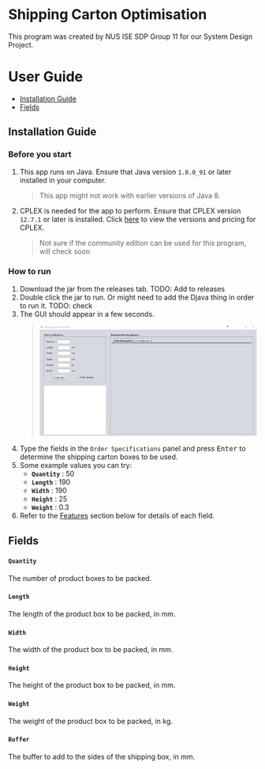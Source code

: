 # Shipping Carton Optimisation
This program was created by NUS ISE SDP Group 11 for our System Design Project.

# User Guide

* [Installation Guide](#installation-guide)
* [Fields](#fields)

## Installation Guide

### Before you start
1. This app runs on Java. Ensure that Java version `1.8.0_91` or later installed in your computer.
    > This app might not work with earlier versions of Java 8.
2. CPLEX is needed for the app to perform. Ensure that CPLEX version `12.7.1` or later is installed. Click [here](https://www.ibm.com/products/ilog-cplex-optimization-studio/pricing) to view the versions and pricing for CPLEX.
    > Not sure if the community edition can be used for this program, will check soon

### How to run
1. Download the jar from the releases tab. TODO: Add to releases
2. Double click the jar to run. Or might need to add the Djava thing in order to run it. TODO: check
3. The GUI should appear in a few seconds.
    > <img src="images/GUIprototype.png" width="600">
4. Type the fields in the `Order Specifications` panel and press <kbd>Enter</kbd> to determine the shipping carton boxes to be used.
5. Some example values you can try:
    * **`Quantity`** : 50
    * **`Length`** : 190
    * **`Width`** : 190
    * **`Height`** : 25
    * **`Weight`** : 0.3
6. Refer to the [Features](#features) section below for details of each field.<br>

## Fields
#### `Quantity`<br>
The number of product boxes to be packed.<br>
#### `Length`<br>
The length of the product box to be packed, in mm.<br>
#### `Width`<br>
The width of the product box to be packed, in mm.<br>
#### `Height`<br>
The height of the product box to be packed, in mm.<br>
#### `Weight`<br>
The weight of the product box to be packed, in kg.<br>
#### `Buffer`<br>
The buffer to add to the sides of the shipping box, in mm.<br>
